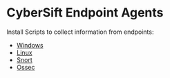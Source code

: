 # CyberSift Endpoint Agents

Install Scripts to collect information from endpoints:
  - [Windows](#)
  - [Linux](#)
  - [Snort](https://github.com/CyberSift/CyberSift_Endpoint_Agents/tree/master/snort)
  - [Ossec](#)

